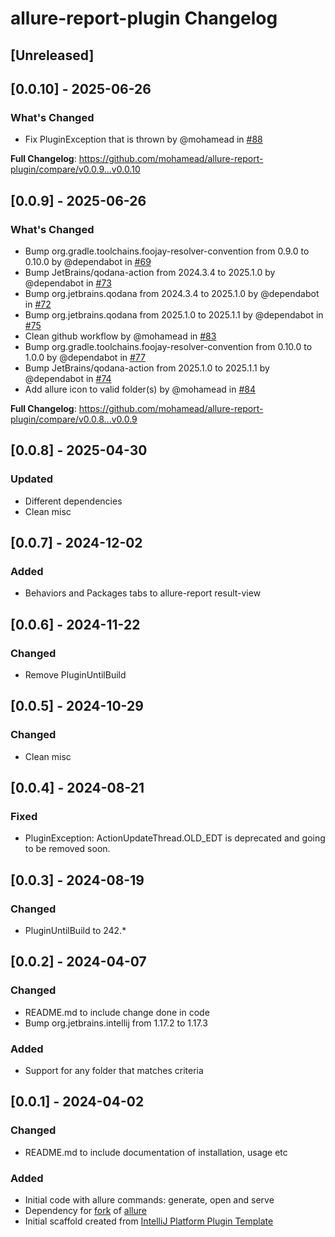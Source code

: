<!-- Keep a Changelog guide -> https://keepachangelog.com -->

# allure-report-plugin Changelog

## [Unreleased]

## [0.0.10] - 2025-06-26
### What's Changed
* Fix PluginException that is thrown by @mohamead in [#88](https://github.com/mohamead/allure-report-plugin/pull/88)

**Full Changelog**: https://github.com/mohamead/allure-report-plugin/compare/v0.0.9...v0.0.10

## [0.0.9] - 2025-06-26
### What's Changed
* Bump org.gradle.toolchains.foojay-resolver-convention from 0.9.0 to 0.10.0 by @dependabot in [#69](https://github.com/mohamead/allure-report-plugin/pull/69)
* Bump JetBrains/qodana-action from 2024.3.4 to 2025.1.0 by @dependabot in [#73](https://github.com/mohamead/allure-report-plugin/pull/73)
* Bump org.jetbrains.qodana from 2024.3.4 to 2025.1.0 by @dependabot in [#72](https://github.com/mohamead/allure-report-plugin/pull/72)
* Bump org.jetbrains.qodana from 2025.1.0 to 2025.1.1 by @dependabot in [#75](https://github.com/mohamead/allure-report-plugin/pull/75)
* Clean github workflow by @mohamead in [#83](https://github.com/mohamead/allure-report-plugin/pull/83)
* Bump org.gradle.toolchains.foojay-resolver-convention from 0.10.0 to 1.0.0 by @dependabot in [#77](https://github.com/mohamead/allure-report-plugin/pull/77)
* Bump JetBrains/qodana-action from 2025.1.0 to 2025.1.1 by @dependabot in [#74](https://github.com/mohamead/allure-report-plugin/pull/74)
* Add allure icon to valid folder(s) by @mohamead in [#84](https://github.com/mohamead/allure-report-plugin/pull/84)

**Full Changelog**: https://github.com/mohamead/allure-report-plugin/compare/v0.0.8...v0.0.9

## [0.0.8] - 2025-04-30
### Updated
- Different dependencies
- Clean misc

## [0.0.7] - 2024-12-02
### Added
- Behaviors and Packages tabs to allure-report result-view 

## [0.0.6] - 2024-11-22 
### Changed
- Remove PluginUntilBuild

## [0.0.5] - 2024-10-29
### Changed
- Clean misc

## [0.0.4] - 2024-08-21
### Fixed
- PluginException: ActionUpdateThread.OLD_EDT is deprecated and going to be removed soon. 

## [0.0.3] - 2024-08-19
### Changed
- PluginUntilBuild to 242.*

## [0.0.2] - 2024-04-07
### Changed
- README.md to include change done in code
- Bump org.jetbrains.intellij from 1.17.2 to 1.17.3

### Added
- Support for any folder that matches criteria

## [0.0.1] - 2024-04-02
### Changed 
- README.md to include documentation of installation, usage etc

### Added
- Initial code with allure commands: generate, open and serve
- Dependency for [fork](https://github.com/mohamead/allure2) of [allure](https://github.com/allure-framework/allure2)
- Initial scaffold created from [IntelliJ Platform Plugin Template](https://github.com/JetBrains/intellij-platform-plugin-template)

